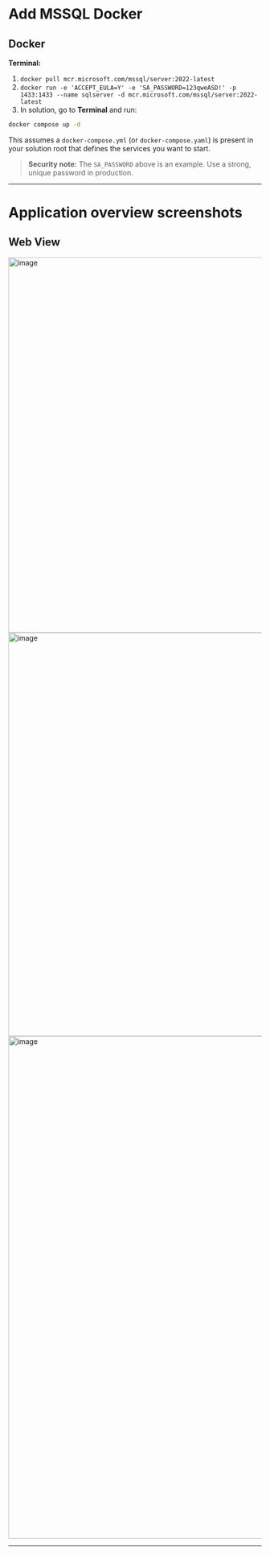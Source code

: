 # Add MSSQL Docker

## Docker

**Terminal:**

1. `docker pull mcr.microsoft.com/mssql/server:2022-latest`
2. `docker run -e 'ACCEPT_EULA=Y' -e 'SA_PASSWORD=123qweASD!' -p 1433:1433 --name sqlserver -d mcr.microsoft.com/mssql/server:2022-latest`
3. In solution, go to **Terminal** and run:

```bash
docker compose up -d
```

This assumes a `docker-compose.yml` (or `docker-compose.yaml`) is present in your solution root that defines the services you want to start.

> **Security note:** The `SA_PASSWORD` above is an example. Use a strong, unique password in production.

---

# Application overview screenshots

## Web View

<img width="1892" height="746" alt="image" src="https://github.com/user-attachments/assets/db8b37c2-b34a-4bc7-b84d-83d1b814c459" />

<img width="1886" height="802" alt="image" src="https://github.com/user-attachments/assets/a356d312-a002-4368-b87c-477e949b7907" />

<img width="1877" height="999" alt="image" src="https://github.com/user-attachments/assets/2d217d79-74b5-4e74-bd4b-b324783704e3" />


---



